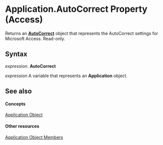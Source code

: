 
# Application.AutoCorrect Property (Access)

Returns an  **[AutoCorrect](b9e7990e-0593-4361-8094-2f404cff9b76.md)** object that represents the AutoCorrect settings for Microsoft Access. Read-only.


## Syntax

 _expression_. **AutoCorrect**

 _expression_ A variable that represents an **Application** object.


## See also


#### Concepts


[Application Object](aefb0713-97e6-e2c7-e530-8fd2e1316a55.md)
#### Other resources


[Application Object Members](3ab5276c-d52a-72a9-244c-ec92ead48811.md)
